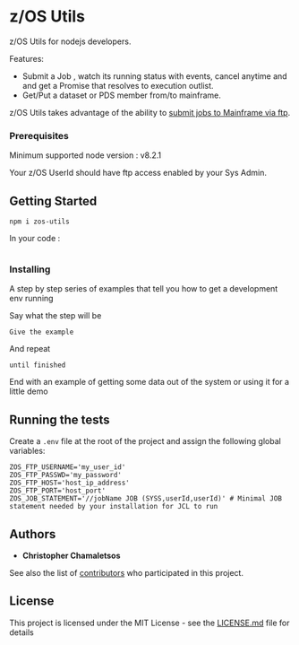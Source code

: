 

# z/OS Utils

z/OS Utils for nodejs developers. 

Features:

* Submit a Job , watch its running status with events, cancel anytime and and get a Promise that resolves to execution outlist.
* Get/Put a dataset or PDS member from/to mainframe.

z/OS Utils takes advantage of the ability to [submit jobs to Mainframe via ftp](https://www.ibm.com/support/knowledgecenter/en/SSLTBW_2.1.0/com.ibm.zos.v2r1.halu001/intfjes.htm).

### Prerequisites

Minimum supported node version : v8.2.1

Your z/OS UserId should have ftp access enabled by your Sys Admin.

## Getting Started

```
npm i zos-utils
```

In your code :
```

```

### Installing

A step by step series of examples that tell you how to get a development env running

Say what the step will be

```
Give the example
```

And repeat

```
until finished
```

End with an example of getting some data out of the system or using it for a little demo

## Running the tests
Create a ```.env``` file at the root of the project and assign the following global variables:

```env
ZOS_FTP_USERNAME='my_user_id'
ZOS_FTP_PASSWD='my_password'
ZOS_FTP_HOST='host_ip_address'
ZOS_FTP_PORT='host_port'
ZOS_JOB_STATEMENT='//jobName JOB (SYSS,userId,userId)' # Minimal JOB statement needed by your installation for JCL to run 
```

## Authors

* **Christopher Chamaletsos** 

See also the list of [contributors](https://github.com/your/project/contributors) who participated in this project.

## License

This project is licensed under the MIT License - see the [LICENSE.md](LICENSE.md) file for details
